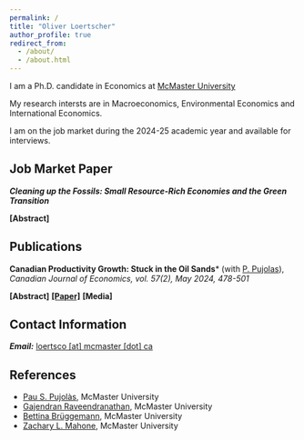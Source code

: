 ```yaml
---
permalink: /
title: "Oliver Loertscher"
author_profile: true
redirect_from: 
  - /about/
  - /about.html
---
```


I am a Ph.D. candidate in Economics at [McMaster University](https://www.economics.mcmaster.ca/)

My research intersts are in Macroeconomics, Environmental Economics and International Economics.

I am on the job market during the 2024-25 academic year and available for interviews.

## Job Market Paper

***Cleaning up the Fossils: Small Resource-Rich Economies and the Green Transition***
<div id="container"> 
<a id="abstract" class="unhide-button" onclick="displayTog('jmpAbstract')"><b>[Abstract]</b></a>
<!-- <a id="paper"><b>[Paper]</b></a>
<a id="slides"><b>[Slides]</b></a> -->
</div>
<div id="jmpAbstract" style="display:none;"><p>The global push to move away from fossil fuels carries significant implications for countries with significant resource extraction sectors. In this paper I develop a quantitative model of a two region, multisector small open resource-rich economy with heterogeneous households. I calibrate the model to Canadian data to quantify the welfare impacts of vanishing global demand for fossil inputs and growth in clean energy adoption. I validate the model by applying it to the observed increase in oil prices between 1997-2020. Consistent with the data and existing literature, my model produces stronger wage growth in the fossil producing region, and overall welfare gains out of the 2000s oil price boom. The model predicts negligible welfare losses when the global demand for fossil fuels decreases over a period of 30 years.</p></div>

## Publications

**Canadian Productivity Growth: Stuck in the Oil Sands*** (with [P. Pujolas](https://pau.pujolasfons.com/)), *Canadian Journal of Economics, vol. 57(2), May 2024, 478-501*
<div id="container"> 
  <a id="abstract" class="unhide-button" onclick="displayTog('cjeAbstract')"><b>[Abstract]</b></a>
  <a id="paper" href="https://papers.ssrn.com/sol3/papers.cfm?abstract_id=4417319"><b>[Paper]</b></a>
  <a id="media" class="unhide-button" onclick="displayTog('cjeMedia')"><b>[Media]</b></a>
</div>
<div id="cjeAbstract" style="display:none;"><p>We study the behaviour of Canadian Total Factor Productivity (TFP) growth over the past 60 years. We find that the observed stagnation during the last 20 years is entirely accounted for by the Oil sector. Higher oil prices made capital-intensive sources of oil like the oil sands viable to extract on a commercial scale. However, the greater input required per barrel of oil slowed TFP growth. Comparing Canadian TFP growth to those of the United States and Norway reinforces these results. However, our result should not be interpreted to carry any welfare implications.</p></div>
<div id="cjeMedia" class="media-link-div" style="display:none;">
<a href="https://www.theglobeandmail.com/business/commentary/article-despite-its-shortcomings-canada-is-not-an-economic-basket-case/">Globe and Mail </a>
<a href="https://www.theglobeandmail.com/business/commentary/article-canadas-productivity-problem-isnt-that-big-if-we-exclude-oil/">Globe and Mail (II) </a>
<a href="https://thehub.ca/2024/07/11/trevor-tombe-canadas-resource-sector-is-its-productivity-powerhouse/">The Hub </a>
<a href="https://www.tvo.org/article/is-canada-actually-facing-a-productivity-emergency">TVO </a>
<a href="https://brighterworld.mcmaster.ca/articles/over-a-barrel-canadas-oil-industry-is-a-drain-on-productivity-research-shows/">Brighter World </a>
<a href="https://worthwhile.typepad.com/worthwhile_canadian_initi/2024/06/tfp.html">Worthwhile Canadian Initiative </a>
<a href="https://nadaesgratis.es/admin/productividad-y-petroleo">NadaEsGratis </a>
<a href="https://www.ctf.ca/EN/EN/Newsletters/Perspectives/2023/4/230405.aspx">Canadian Tax Foundation </a>
</div>

## Contact Information

***Email:*** [loertsco [at] mcmaster [dot] ca](mailto:loertsco@mcmaster.ca)

## References

* [Pau S. Pujolàs](https://pau.pujolasfons.com/), McMaster University
* [Gajendran Raveendranathan](https://sites.google.com/site/gajendranraveendranathan/home), McMaster University
* [Bettina Brüggemann](https://sites.google.com/site/brueggemannbettina/home), McMaster University
* [Zachary L. Mahone](https://sites.google.com/site/zacharymahone/home), McMaster University
